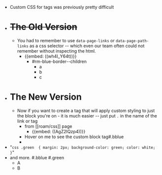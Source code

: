 - Custom CSS for tags was previously pretty difficult
- # ~~The Old Version~~
    - You had to remember to use `data-page-links` or `data-page-path-links` as a css selector -- which even our team often could not remember without inspecting the html.
        - {{embed: ((wh4I_Y64t))}}
            - #rm-blue-border--children
                - a
                - b
                - c
- # The New Version
    - Now if you want to create a tag that will apply custom styling to just the block you're on - it is much easier -- just put `.` in the name of the link or tag
        - from [[roam/css]] page
            - {{embed: ((AgZ2IQzp4))}}
        - Hover on me to see the custom block tag#.bblue 
        - 
- "```css
.green  {
  margin: 2px;
  background-color: green;
  color: white;
}```"
-  and more. #.bblue #.green 
    - A
    - B
